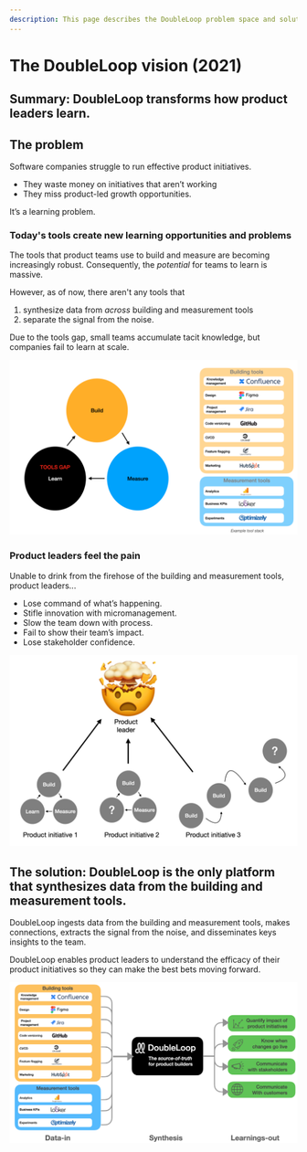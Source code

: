```yaml
---
description: This page describes the DoubleLoop problem space and solution.
---
```


# The DoubleLoop vision \(2021\)

## Summary: DoubleLoop transforms how product leaders learn.

## The problem

Software companies struggle to run effective product initiatives.

* They waste money on initiatives that aren’t working
* They miss product-led growth opportunities.

It’s a learning problem.

### Today's tools create new learning opportunities and problems

The tools that product teams use to build and measure are becoming increasingly robust. Consequently, the _potential_ for teams to learn is massive.

However, as of now, there aren't any tools that

1. synthesize data from _across_ building and measurement tools
2. separate the signal from the noise.

Due to the tools gap, small teams accumulate tacit knowledge, but companies fail to learn at scale.

![](../.gitbook/assets/screen-shot-2021-03-18-at-2.05.06-pm.png)

### Product leaders feel the pain

Unable to drink from the firehose of the building and measurement tools, product leaders...

* Lose command of what’s happening.
* Stifle innovation with micromanagement.
* Slow the team down with process.
* Fail to show their team’s impact.
* Lose stakeholder confidence.

![](../.gitbook/assets/screen-shot-2021-04-02-at-12.43.18-pm.png)

## The solution: DoubleLoop is the only platform that synthesizes data from the building and measurement tools.

DoubleLoop ingests data from the building and measurement tools, makes connections, extracts the signal from the noise, and disseminates keys insights to the team.

DoubleLoop enables product leaders to understand the efficacy of their product initiatives so they can make the best bets moving forward. 

![](../.gitbook/assets/screen-shot-2021-05-28-at-9.27.19-am.png)



